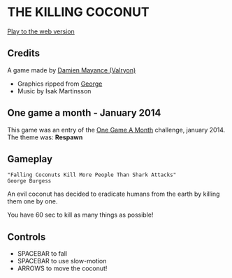 # THE KILLING COCONUT

[Play to the web version](http://dmayance.com/work/1gam-respawn/TheKillingCoconut.html)

## Credits

A game made by [Damien Mayance (Valryon)](http://dmayance.com)

* Graphics ripped from [George](http://pixelnest.io/work/george)
* Music by Isak Martinsson

## One game a month - January 2014

This game was an entry of the [One Game A Month](http://onegameamonth.com) challenge, january 2014. The theme was: **Respawn**

## Gameplay

````
"Falling Coconuts Kill More People Than Shark Attacks"
George Burgess
````

An evil coconut has decided to eradicate humans from the earth by killing them one by one.

You have 60 sec to kill as many things as possible!

## Controls

* SPACEBAR to fall
* SPACEBAR to use slow-motion
* ARROWS to move the coconut!





